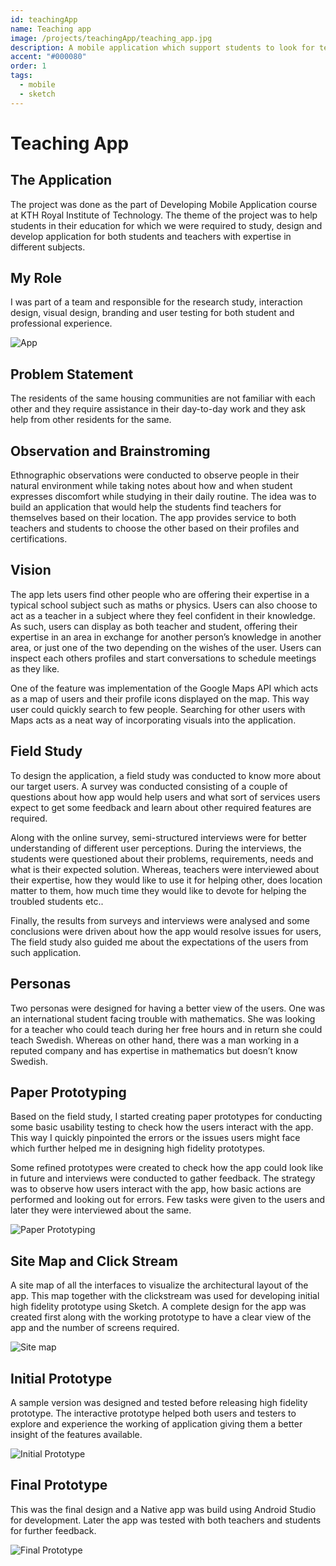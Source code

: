 ```yaml
---
id: teachingApp
name: Teaching app
image: /projects/teachingApp/teaching_app.jpg
description: A mobile application which support students to look for teachers having expertise in their domains.
accent: "#000080"
order: 1
tags:
  - mobile
  - sketch
---
```


# Teaching App

## The Application

The project was done as the part of Developing Mobile Application course at KTH Royal Institute of Technology. The theme of the project was to help students in their education for which we were required to study, design and develop application for both students and teachers with expertise in different subjects.

## My Role

I was part of a team and responsible for the research study, interaction design, visual design, branding and user testing for both student and professional experience.

![App](/projects/teachingApp/teaching_app.jpg)

## Problem Statement

The residents of the same housing communities are not familiar with each other and they require assistance in their day-to-day work and they ask help from other residents for the same.

## Observation and Brainstroming

Ethnographic observations were conducted to observe people in their natural environment while taking notes about how and when student expresses discomfort while studying in their daily routine. The idea was to build an application that would help the students find teachers for themselves based on their location. The app provides service to both teachers and students to choose the other based on their profiles and certifications.

## Vision

The app lets users find other people who are offering their expertise in a typical school subject such as maths or physics. Users can also choose to act as a teacher in a subject where they feel confident in their knowledge. As such, users can display as both teacher and student, offering their expertise in an area in exchange for another person’s knowledge in another area, or just one of the two depending on the wishes of the user. Users can inspect each others profiles and start conversations to schedule meetings as they like.

One of the feature was implementation of the Google Maps API which acts as a map of users and their profile icons displayed on the map. This way user could quickly search to few people. Searching for other users with Maps acts as a neat way of incorporating visuals into the application.

## Field Study

To design the application, a field study was conducted to know more about our target users. A survey was conducted consisting of a couple of questions about how app would help users and what sort of services users expect to get some feedback and learn about other required features are required.

Along with the online survey, semi-structured interviews were for better understanding of different user perceptions. During the interviews, the students were questioned about their problems, requirements, needs and what is their expected solution. Whereas, teachers were interviewed about their expertise, how they would like to use it for helping other, does location matter to them, how much time they would like to devote for helping the troubled students etc..

Finally, the results from surveys and interviews were analysed and some conclusions were driven about how the app would resolve issues for users, The field study also guided me about the expectations of the users from such application.

## Personas

Two personas were designed for having a better view of the users. One was an international student facing trouble with mathematics. She was looking for a teacher who could teach during her free hours and in return she could teach Swedish. Whereas on other hand, there was a man working in a reputed company and has expertise in mathematics but doesn’t know Swedish.

## Paper Prototyping

Based on the field study, I started creating paper prototypes for conducting some basic usability testing to check how the users interact with the app. This way I quickly pinpointed the errors or the issues users might face which further helped me in designing high fidelity prototypes.

Some refined prototypes were created to check how the app could look like in future and interviews were conducted to gather feedback. The strategy was to observe how users interact with the app, how basic actions are performed and looking out for errors. Few tasks were given to the users and later they were interviewed about the same.

![Paper Prototyping](/projects/teachingApp/teachingapp_paper_prototype.jpg)

## Site Map and Click Stream

A site map of all the interfaces to visualize the architectural layout of the app. This map together with the clickstream was used for developing initial high fidelity prototype using Sketch. A complete design for the app was created first along with the working prototype to have a clear view of the app and the number of screens required.

![Site map](/projects/teachingApp/teachingapp_sitemap.png)

## Initial Prototype

A sample version was designed and tested before releasing high fidelity prototype. The interactive prototype helped both users and testers to explore and experience the working of application giving them a better insight of the features available.

![Initial Prototype](/projects/teachingApp/teachingapp_initial_design.jpg)

## Final Prototype

This was the final design and a Native app was build using Android Studio for development. Later the app was tested with both teachers and students for further feedback.

![Final Prototype](/projects/teachingApp/teachingapp_final_design.jpg)
